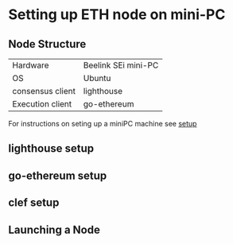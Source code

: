 # Setting up ETH node on mini-PC


## Node Structure

|                   |             |
|-------------------|-------------|
| Hardware         |   Beelink SEi mini-PC |
|  OS              |   Ubuntu     |
| consensus client |  lighthouse |
| Execution client | go-ethereum |

For instructions on seting up a miniPC machine see [setup](https://github.com/Ramzgate/node_setup/blob/main/miniPC_machine.md)


## lighthouse setup

## go-ethereum setup

## clef setup

## Launching a Node